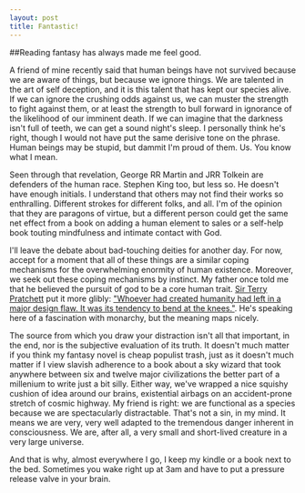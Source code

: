 ```yaml
---
layout: post
title: Fantastic!
---
```


##Reading fantasy has always made me feel good.

A friend of mine recently said that human beings have not survived because we are aware of things, but because we ignore things. We are talented in the art of self deception, and it is this talent that has kept our species alive. If we can ignore the crushing odds against us, we can muster the strength to fight against them, or at least the strength to bull forward in ignorance of the likelihood of our imminent death. If we can imagine that the darkness isn't full of teeth, we can get a sound night's sleep. I personally think he's right, though I would not have put the same derisive tone on the phrase. Human beings may be stupid, but dammit I'm proud of them. Us. You know what I mean.

Seen through that revelation, George RR Martin and JRR Tolkein are defenders of the human race. Stephen King too, but less so. He doesn't have enough initials. I understand that others may not find their works so enthralling. Different strokes for different folks, and all. I'm of the opinion that they are paragons of virtue, but a different person could get the same net effect from a book on adding a human element to sales or a self-help book touting mindfulness and intimate contact with God. 

I'll leave the debate about bad-touching deities for another day. For now, accept for a moment that all of these things are a similar coping mechanisms for the overwhelming enormity of human existence. Moreover, we seek out these coping mechanisms by instinct. My father once told me that he believed the pursuit of god to be a core human trait. [Sir Terry Pratchett](https://en.wikipedia.org/wiki/Terry_Pratchett) put it more glibly: ["Whoever had created humanity had left in a major design flaw. It was its tendency to bend at the knees."](http://www.amazon.com/Feet-Clay-Discworld-Terry-Pratchett/dp/0062275518/ref=sr_1_1?ie=UTF8&qid=1437619116&sr=8-1&keywords=feet+of+clay). He's speaking here of a fascination with monarchy, but the meaning maps nicely.

The source from which you draw your distraction isn't all that important, in the end, nor is the subjective evaluation of its truth. It doesn't much matter if you think my fantasy novel is cheap populist trash, just as it doesn't much matter if I view slavish adherence to a book about a sky wizard that took anywhere between six and twelve major civilizations the better part of a millenium to write just a bit silly. Either way, we've wrapped a nice squishy cushion of idea around our brains, existential airbags on an accident-prone stretch of cosmic highway. My friend is right: we are functional as a species because we are spectacularly distractable. That's not a sin, in my mind. It means we are very, very well adapted to the tremendous danger inherent in consciousness. We are, after all, a very small and short-lived creature in a very large universe. 

And that is why, almost everywhere I go, I keep my kindle or a book next to the bed. Sometimes you wake right up at 3am and have to put a pressure release valve in your brain.